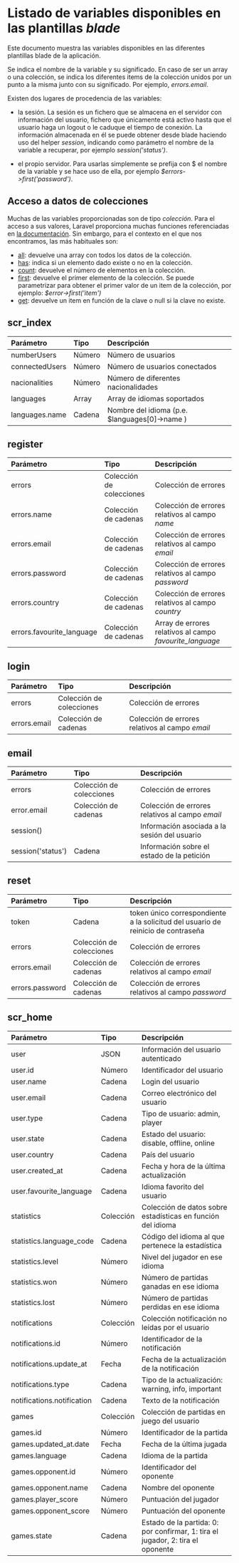# Listado de variables disponibles en las plantillas *blade*

Este documento muestra las variables disponibles en las diferentes plantillas blade de la aplicación.

Se indica el nombre de la variable y su significado. En caso de ser un array o una colección, se indica los diferentes items de la colección unidos por un punto a la misma junto con su significado. Por ejemplo, _errors.email_. 

Existen dos lugares de procedencia de las variables:

* la sesión. La sesión es un fichero que se almacena en el servidor con información del usuario, fichero que únicamente está activo hasta que el usuario haga un logout o le caduque el tiempo de conexión. La información almacenada en él se puede obtener desde blade haciendo uso del helper _session_, indicando como parámetro el nombre de la variable a recuperar, por ejemplo _session('status')_.

* el propio servidor. Para usarlas simplemente se prefija con $ el nombre de la variable y se hace uso de ella, por ejemplo _$errors->first('password')_.

## Acceso a datos de colecciones

Muchas de las variables proporcionadas son de tipo _colección_. Para el acceso a sus valores, Laravel proporciona muchas funciones referenciadas en [la documentación](https://laravel.com/docs/5.6/collections#available-methods). Sin embargo, para el contexto en el que nos encontramos, las más habituales son:
* [all](https://laravel.com/docs/5.6/collections#method-all): devuelve una array con todos los datos de la colección. 
* [has](https://laravel.com/docs/5.6/collections#method-has): indica si un elemento dado existe o no en la colección.
* [count](https://laravel.com/docs/5.6/collections#method-count): devuelve el número de elementos en la colección.
* [first](https://laravel.com/docs/5.6/collections#method-first): devuelve el primer elemento de la colección. Se puede parametrizar para obtener el primer valor de un item de la colección, por ejemplo: _$error->first('item')_
* [get](https://laravel.com/docs/5.6/collections#method-get): devuelve un item en función de la clave o null si la clave no existe.

## scr_index

| Parámetro         | Tipo             | Descripción        |
| :----------       | :-------         | :------------      |
| numberUsers       | Número           | Número de usuarios |
| connectedUsers    | Número           | Número de usuarios conectados |
| nacionalities     | Número           | Número de diferentes nacionalidades |
| languages         | Array            | Array de idiomas soportados |
| languages.name    | Cadena           | Nombre del idioma (p.e. $languages[0]->name ) |

## register

| Parámetro         | Tipo                     | Descripción       |
| :----------       | :-------                 | :------------     |
| errors            | Colección de colecciones | Colección de errores |
| errors.name       | Colección de cadenas     | Colección de errores relativos al campo *name* |  
| errors.email      | Colección de cadenas     | Colección de errores relativos al campo *email* |  
| errors.password   | Colección de cadenas     | Colección de errores relativos al campo *password* |  
| errors.country    | Colección de cadenas     | Colección de errores relativos al campo *country* |  
| errors.favourite_language | Colección de cadenas    | Array de errores relativos al campo *favourite_language* | 

## login

| Parámetro       | Tipo                       | Descripción       |
| :----------     | :-------                   | :------------     |
| errors          | Colección de colecciones   | Colección de errores |
| errors.email    | Colección de cadenas | Colección de errores relativos al campo *email* | 

## email

| Parámetro          | Tipo                     | Descripción       |
| :----------        | :-------                 | :------------     |
| errors             | Colección de colecciones | Colección de errores |
| error.email        | Colección de cadenas  | Colección de errores relativos al campo _email_ |  
| session()          |                       | Información asociada a la sesión del usuario |
| session('status')  | Cadena                | Información sobre el estado de la petición |

## reset

| Parámetro          | Tipo              | Descripción       |
| :----------        | :-------          | :------------     |
| token              | Cadena            | token único correspondiente a la solicitud del usuario de reinicio de contraseña |
| errors             | Colección de colecciones | Colección de errores |
| errors.email       | Colección de cadenas     | Colección de errores relativos al campo _email_ |  
| errors.password    | Colección de cadenas     | Colección de errores relativos al campo _password_ |  

## scr_home

| Parámetro          | Tipo              | Descripción       |
| :----------        | :-------          | :------------     |
| user               | JSON              | Información del usuario autenticado | 
| user.id            | Número            | Identificador del usuario |
| user.name          | Cadena            | Login del usuario |
| user.email         | Cadena            | Correo electrónico del usuario | 
| user.type          | Cadena            | Tipo de usuario: admin, player | 
| user.state         | Cadena            | Estado del usuario: disable, offline, online |
| user.country       | Cadena            | País del usuario |
| user.created_at    | Cadena            | Fecha y hora de la última actualización |
| user.favourite_language | Cadena       | Idioma favorito del usuario |
| statistics         | Colección         | Colección de datos sobre estadísticas en función del idioma |
| statistics.language_code | Cadena      | Código del idioma al que pertenece la estadística |
| statistics.level   | Número            | Nivel del jugador en ese idioma |
| statistics.won     | Número            | Número de partidas ganadas en ese idioma  |
| statistics.lost    | Número            | Número de partidas perdidas en ese idioma |
| notifications      | Colección         | Colección notificación no leídas por el usuario |
| notifications.id   | Número            | Identificador de la notificación |
| notifications.update_at  | Fecha       | Fecha de la actualización de la notificación |
| notifications.type  | Cadena           | Tipo de la actualización: warning, info, important |
| notifications.notification | Cadena    | Texto de la notificación |
| games              | Colección         | Colección de partidas en juego del usuario |
| games.id           | Número            | Identificador de la partida |
| games.updated_at.date  | Fecha         | Fecha de la última jugada   |
| games.language     | Cadena            | Idioma de la partida  |
| games.opponent.id  | Número            | Identificador del oponente |
| games.opponent.name | Cadena           | Nombre del oponente  |
| games.player_score | Número            | Puntuación del jugador  |
| games.opponent_score | Número          | Puntuación del oponente |
| games.state        | Cadena            | Estado de la partida: 0: por confirmar, 1: tira el jugador, 2: tira el oponente |
                
               